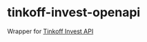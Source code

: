 # tinkoff-invest-openapi

Wrapper for [Tinkoff Invest API](https://api-invest.tinkoff.ru/openapi/docs/index.html)
